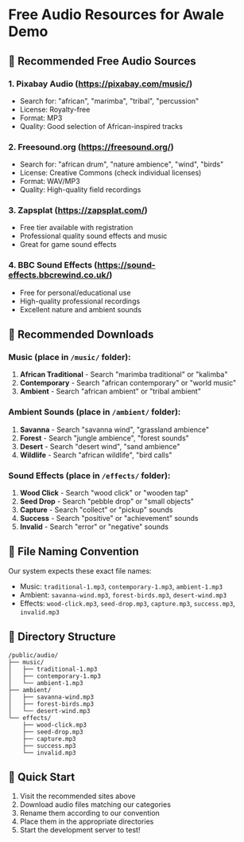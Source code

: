 ﻿# Free Audio Resources for Awale Demo

## 🎵 Recommended Free Audio Sources

### 1. **Pixabay Audio** (https://pixabay.com/music/)
- Search for: "african", "marimba", "tribal", "percussion"
- License: Royalty-free
- Format: MP3
- Quality: Good selection of African-inspired tracks

### 2. **Freesound.org** (https://freesound.org/)
- Search for: "african drum", "nature ambience", "wind", "birds"
- License: Creative Commons (check individual licenses)
- Format: WAV/MP3
- Quality: High-quality field recordings

### 3. **Zapsplat** (https://zapsplat.com/) 
- Free tier available with registration
- Professional quality sound effects and music
- Great for game sound effects

### 4. **BBC Sound Effects** (https://sound-effects.bbcrewind.co.uk/)
- Free for personal/educational use
- High-quality professional recordings
- Excellent nature and ambient sounds

## 🎯 Recommended Downloads

### Music (place in `/music/` folder):
1. **African Traditional** - Search "marimba traditional" or "kalimba"
2. **Contemporary** - Search "african contemporary" or "world music"
3. **Ambient** - Search "african ambient" or "tribal ambient"

### Ambient Sounds (place in `/ambient/` folder):
1. **Savanna** - Search "savanna wind", "grassland ambience"  
2. **Forest** - Search "jungle ambience", "forest sounds"
3. **Desert** - Search "desert wind", "sand ambience"
4. **Wildlife** - Search "african wildlife", "bird calls"

### Sound Effects (place in `/effects/` folder):
1. **Wood Click** - Search "wood click" or "wooden tap"
2. **Seed Drop** - Search "pebble drop" or "small objects"
3. **Capture** - Search "collect" or "pickup" sounds
4. **Success** - Search "positive" or "achievement" sounds
5. **Invalid** - Search "error" or "negative" sounds

## 🔧 File Naming Convention

Our system expects these exact file names:
- Music: `traditional-1.mp3`, `contemporary-1.mp3`, `ambient-1.mp3`
- Ambient: `savanna-wind.mp3`, `forest-birds.mp3`, `desert-wind.mp3`
- Effects: `wood-click.mp3`, `seed-drop.mp3`, `capture.mp3`, `success.mp3`, `invalid.mp3`

## 📁 Directory Structure
```
/public/audio/
├── music/
│   ├── traditional-1.mp3
│   ├── contemporary-1.mp3
│   └── ambient-1.mp3
├── ambient/
│   ├── savanna-wind.mp3
│   ├── forest-birds.mp3
│   └── desert-wind.mp3
└── effects/
    ├── wood-click.mp3
    ├── seed-drop.mp3
    ├── capture.mp3
    ├── success.mp3
    └── invalid.mp3
```

## 🚀 Quick Start
1. Visit the recommended sites above
2. Download audio files matching our categories
3. Rename them according to our convention
4. Place them in the appropriate directories
5. Start the development server to test!
